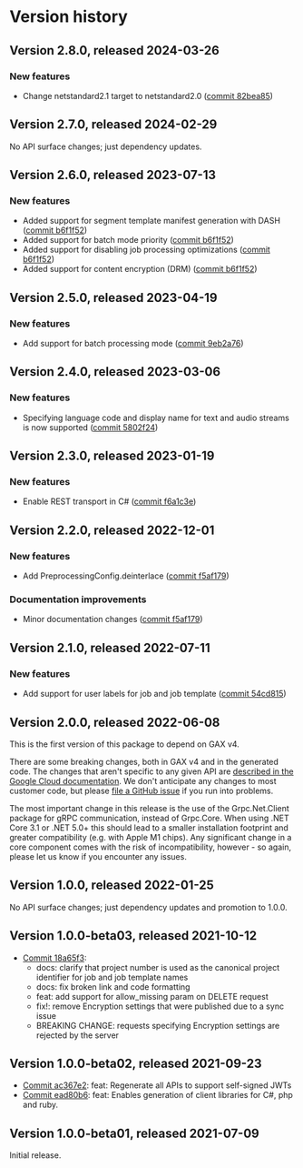 # Version history

## Version 2.8.0, released 2024-03-26

### New features

- Change netstandard2.1 target to netstandard2.0 ([commit 82bea85](https://github.com/googleapis/google-cloud-dotnet/commit/82bea850661975b9750ac30753528cc9d2e05240))

## Version 2.7.0, released 2024-02-29

No API surface changes; just dependency updates.

## Version 2.6.0, released 2023-07-13

### New features

- Added support for segment template manifest generation with DASH ([commit b6f1f52](https://github.com/googleapis/google-cloud-dotnet/commit/b6f1f52743c6818e9615bbc84a007759cbf7b064))
- Added support for batch mode priority ([commit b6f1f52](https://github.com/googleapis/google-cloud-dotnet/commit/b6f1f52743c6818e9615bbc84a007759cbf7b064))
- Added support for disabling job processing optimizations ([commit b6f1f52](https://github.com/googleapis/google-cloud-dotnet/commit/b6f1f52743c6818e9615bbc84a007759cbf7b064))
- Added support for content encryption (DRM) ([commit b6f1f52](https://github.com/googleapis/google-cloud-dotnet/commit/b6f1f52743c6818e9615bbc84a007759cbf7b064))

## Version 2.5.0, released 2023-04-19

### New features

- Add support for batch processing mode ([commit 9eb2a76](https://github.com/googleapis/google-cloud-dotnet/commit/9eb2a76b6062711aaa2f1a22ca307bcdbac9176f))

## Version 2.4.0, released 2023-03-06

### New features

- Specifying language code and display name for text and audio streams is now supported ([commit 5802f24](https://github.com/googleapis/google-cloud-dotnet/commit/5802f24a38927568ffbe807f85013f420a28cb96))

## Version 2.3.0, released 2023-01-19

### New features

- Enable REST transport in C# ([commit f6a1c3e](https://github.com/googleapis/google-cloud-dotnet/commit/f6a1c3e8930f0e8209a079352765be3bb9039be2))

## Version 2.2.0, released 2022-12-01

### New features

- Add PreprocessingConfig.deinterlace ([commit f5af179](https://github.com/googleapis/google-cloud-dotnet/commit/f5af17911707975405b510b0408d747e441921cb))

### Documentation improvements

- Minor documentation changes ([commit f5af179](https://github.com/googleapis/google-cloud-dotnet/commit/f5af17911707975405b510b0408d747e441921cb))

## Version 2.1.0, released 2022-07-11

### New features

- Add support for user labels for job and job template ([commit 54cd815](https://github.com/googleapis/google-cloud-dotnet/commit/54cd81514064475bbab6b28357eb9cb57f17e986))

## Version 2.0.0, released 2022-06-08

This is the first version of this package to depend on GAX v4.

There are some breaking changes, both in GAX v4 and in the generated
code. The changes that aren't specific to any given API are [described in the Google Cloud
documentation](https://cloud.google.com/dotnet/docs/reference/help/breaking-gax4).
We don't anticipate any changes to most customer code, but please [file a
GitHub issue](https://github.com/googleapis/google-cloud-dotnet/issues/new/choose)
if you run into problems.

The most important change in this release is the use of the Grpc.Net.Client package
for gRPC communication, instead of Grpc.Core. When using .NET Core 3.1 or .NET 5.0+
this should lead to a smaller installation footprint and greater compatibility (e.g.
with Apple M1 chips). Any significant change in a core component comes with the risk
of incompatibility, however - so again, please let us know if you encounter any
issues.
## Version 1.0.0, released 2022-01-25

No API surface changes; just dependency updates and promotion to 1.0.0.

## Version 1.0.0-beta03, released 2021-10-12

- [Commit 18a65f3](https://github.com/googleapis/google-cloud-dotnet/commit/18a65f3):
  - docs: clarify that project number is used as the canonical project identifier for job and job template names
  - docs: fix broken link and code formatting
  - feat: add support for allow_missing param on DELETE request
  - fix!: remove Encryption settings that were published due to a sync issue
  - BREAKING CHANGE: requests specifying Encryption settings are rejected by the server

## Version 1.0.0-beta02, released 2021-09-23

- [Commit ac367e2](https://github.com/googleapis/google-cloud-dotnet/commit/ac367e2): feat: Regenerate all APIs to support self-signed JWTs
- [Commit ead80b6](https://github.com/googleapis/google-cloud-dotnet/commit/ead80b6): feat: Enables generation of client libraries for C#, php and ruby.

## Version 1.0.0-beta01, released 2021-07-09

Initial release.
